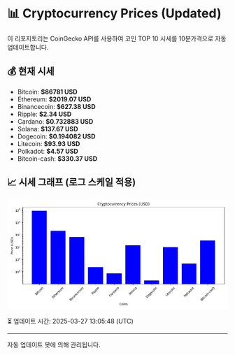 
# 📊 Cryptocurrency Prices (Updated)

이 리포지토리는 CoinGecko API를 사용하여 코인 TOP 10 시세를 10분가격으로 자동 업데이트합니다.

## 💰 현재 시세
- Bitcoin: **$86781 USD**
- Ethereum: **$2019.07 USD**
- Binancecoin: **$627.38 USD**
- Ripple: **$2.34 USD**
- Cardano: **$0.732883 USD**
- Solana: **$137.67 USD**
- Dogecoin: **$0.194082 USD**
- Litecoin: **$93.93 USD**
- Polkadot: **$4.57 USD**
- Bitcoin-cash: **$330.37 USD**

## 📈 시세 그래프 (로그 스케일 적용)
![Crypto Prices](crypto_prices.png)

⏳ 업데이트 시간: 2025-03-27 13:05:48 (UTC)

---
자동 업데이트 봇에 의해 관리됩니다.

